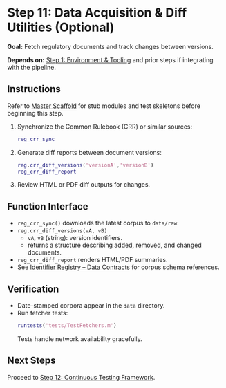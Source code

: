 # Step 11: Data Acquisition & Diff Utilities (Optional)

**Goal:** Fetch regulatory documents and track changes between versions.

**Depends on:** [Step 1: Environment & Tooling](step01_environment_tooling.md) and prior steps if integrating with the pipeline.

## Instructions
Refer to [Master Scaffold](master_scaffold.md) for stub modules and test skeletons before beginning this step.

1. Synchronize the Common Rulebook (CRR) or similar sources:
   ```matlab
   reg_crr_sync
   ```
2. Generate diff reports between document versions:
   ```matlab
   reg.crr_diff_versions('versionA','versionB')
   reg_crr_diff_report
   ```
3. Review HTML or PDF diff outputs for changes.

## Function Interface
- `reg_crr_sync()` downloads the latest corpus to `data/raw`.  
- `reg.crr_diff_versions(vA, vB)`  
  - `vA`, `vB` (string): version identifiers.  
  - returns a structure describing added, removed, and changed documents.  
- `reg_crr_diff_report` renders HTML/PDF summaries.  
- See [Identifier Registry – Data Contracts](identifier_registry.md#data-contracts) for corpus schema references.

## Verification
- Date-stamped corpora appear in the `data` directory.
- Run fetcher tests:
  ```matlab
  runtests('tests/TestFetchers.m')
  ```
  Tests handle network availability gracefully.

## Next Steps
Proceed to [Step 12: Continuous Testing Framework](step12_continuous_testing.md).
